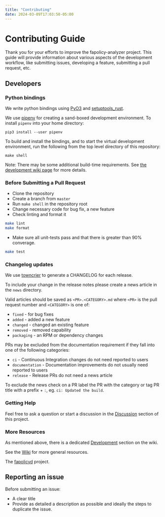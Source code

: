 ```yaml
---
title: "Contributing"
date: 2024-03-09T17:03:50-05:00
---
```


# Contributing Guide

Thank you for your efforts to improve the fapolicy-analyzer project. This guide will provide information about various
aspects of the development workflow, like submitting issues, developing a feature, submitting a pull request, etc.

## Developers

### Python bindings

We write python bindings using [PyO3](https://github.com/PyO3/pyo3)
and [setuptools_rust](https://setuptools-rust.readthedocs.io/en/latest/).

We use [pipenv](https://pipenv.pypa.io/en/latest/) for creating a sand-boxed development environment. To
install `pipenv` into your home directory:

```shell
pip3 install --user pipenv
```

To build and install the bindings, and to start the virtual development environment, run the following from the top
level directory of this repository:

```shell
make shell
```

Note: There may be some additional build-time requirements.
See [the development wiki page](https://github.com/ctc-oss/fapolicy-analyzer/wiki/Development) for more details.

### Before Submitting a Pull Request

- Clone the repository
- Create a branch from `master`
- Run `make shell` in the repository root
- Change necessary code for bug fix, a new feature
- Check linting and format it

```bash
make lint
make format
```

- Make sure all unit-tests pass and that there is greater than 90% converage.

```bash
make test
```

### Changelog updates

We use [towncrier](https://towncrier.readthedocs.io/en/stable/index.html) to generate a CHANGELOG for each release.

To include your change in the release notes please create a news article in the `news` directory.

Valid articles should be saved as `<PR>.<CATEGORY>.md` where `<PR>` is the pull request number and `<CATEGORY>` is one
of:

- `fixed` - for bug fixes
- `added` - added a new feature
- `changed` - changed an existing feature
- `removed` - removed capability
- `packaging` - an RPM or dependency changes

PRs may be excluded from the documentation requirement if they fall into one of the following categories:

- `ci` - Continuous Integration changes do not need reported to users
- `documentation` - Documentation improvements do not usually need reported to users
- `release` - Release PRs do not need a news article

To exclude the news check on a PR label the PR with the category or tag PR title with a prefix + `:`,
eg. `ci: Updated the build`.

### Getting Help

Feel free to ask a question or start a discussion in
the [Discussion](https://github.com/ctc-oss/fapolicy-analyzer/discussions) section of this project.

### More Resources

As mentioned above, there is a dedicated [Development](https://github.com/ctc-oss/fapolicy-analyzer/wiki/Development)
section on the wiki.

See the [Wiki](https://github.com/ctc-oss/fapolicy-analyzer/wiki) for more general resources.

The [fapolicyd](https://github.com/linux-application-whitelisting/fapolicyd) project.

## Reporting an issue

Before submitting an issue:

- A clear title
- Provide as detailed a description as possible and ideally the steps to duplicate the issue.
